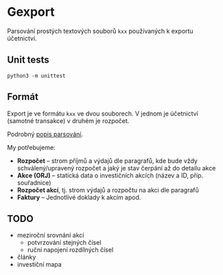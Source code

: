 
# Gexport

Parsování prostých textových souborů `kxx` používaných k exportu účetnictví.

## Unit tests

```
python3 -m unittest
```

## Formát

Export je ve formátu `kxx` ve dvou souborech. V jednom je účetnictví (samotné transakce) v druhém je rozpočet.

Podrobný [popis parsování](parsovani.md).

My potřebujeme:

-  **Rozpočet** – strom příjmů a výdajů dle paragrafů, kde bude vždy schválený/upravený rozpočet a jaký je stav čerpání až do detailu akce
- **Akce (ORJ)** – statická data o investičních akcích (název a ID, příp. souřadnice)
- **Rozpočet akcí**, tj. strom výdajů a rozpočtu na akci dle paragrafů
- **Faktury** – Jednotlivé doklady k akcím apod.

## TODO

- meziroční srovnání akcí
  - potvrzování stejných čísel
  - ruční napojení rozdílných čísel
- články
- investiční mapa
